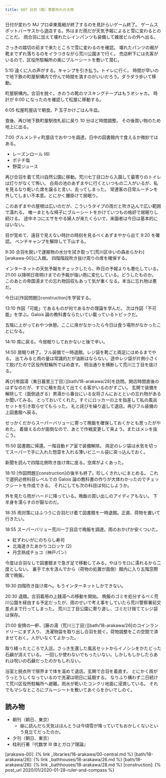 ```yaml
---
title: 607 日目（雨）季節外れの大雨
---
```


日付が変わり MJ プロ卓東風戦が終了するのを見計らいゲーム終了。
ゲームスポットバーサスから退店する。外はまだ雨だが天気予報によると雪に変わるとのことだ。
雨合羽に加えて壊れたレインパンツも装備して雑居ビルの外へ出る。

さっきの踏切の前まで来たところで雪に変わるのを確認。
壊れたパンツの裾が靴までずれ落ちるのをイラつきながら荒川公園まで行く。
売店軒下には先客がいるので、区役所駐輪所の奥にブルーシートを敷いて潜む。

5:10 遠くに人の声がする。キャンプを引き払う。トイレに行く。
時間が早いので地下鉄の町屋駅構内で佇んで時間を潰すのがいいだろう。ダラダラ歩いて移動。

町屋駅構内。合羽を脱ぐ。きのうの靴のマスキングテープはもうオシャカ。
時計が 6:00 になったのを確認して松屋に移動する。

6:05 松屋町屋店で朝食。P 玉子かけごはん牛皿。

食後、再び地下鉄町屋駅改札前に戻り 10 分ほど時間調整。
その後買い物のため地上に出る。

7:00 グルメシティ町屋店でおやつを調達。日中の図書館内で食えるか微妙ではある。

* レーズンロール (6)
* ポテチ塩
* 野菜ジュース

再び合羽を着て荒川自然公園に移動。荒川七丁目口から入園して最寄りのトイレは灯りがなくて怖い。
白鳥の池のあずまやに行くといつもの二人がいるが、私を見るなり乾いた席を譲ると言い、去ってしまった。
常連客の日常ルーチンを外してしまい不本意。とにかく腰掛けて居眠り。

このあずまやの屋根は広いのだが、こういうタイプの雨だと吹き込んで広い範囲で濡れる。
唯一まともな椅子にブルーシートをかけていつもの格好で居眠りし続ける。
途中ネコにエサをやる婦人が来たくらいで、来園者は今日は基本的にはいない。

目が覚めて、遠目で見えない時計の時刻を見るべくあずまやから出て 9:20 を確認。
ベンチキャンプを解除して下山する。

9:30 合羽を脱いで運搬物の水分を拭き取って[荒川区ゆいの森あらかわ][arakawa-00]に入館。
四階階段吹き抜け周りの席を確保する。

インターネットの天気予報をチェックしたら、昨日の予報よりも悪化している。
21:00 以降明日夜明けまでの予報が強い雨に変化している。どうしたものか。
このあとの帝国湯までの忘れ物回収もあって気が重くなる。本当に忘れ物は悪だ。

今日は[作図問題][construction]を学習する。

13:10 作図「可能」であるものが何であるかの理論を学んだ。
次は作図「不可能」を学ぶ。Galois 論の教科書ならたいてい載っているトピックだ。

五階に上がっておやつ休憩。ここに席がなかったら今日は食う場所がなかったことになる。

14:10 席に戻る。今居眠りしておかないと後で辛い。

14:50 居眠り終了。フル装備で一時退館。レジ袋を靴ごと両足にはめるまでやる。
出てみると雨の量は常識的だが油断はならない。途中レジ袋が片側小さくて脱げたので区役所駐輪所ではめ直す。
明治通りを横断して荒川三丁目を抜ける。

再び[帝国湯（東日暮里三丁目）][bath/18-arakawa/28]を訪問。開店時間直後のはずなのだが、すでに桶を抱えて出てくる客がいるのがすごい。
玄関で装備を解除して（面倒過ぎる）男湯から番台にいる女将さんにおとといの忘れ物があるか聞いてみる。
とっておいてくれた。すぐにロッカーの上を指差して私の風呂セットを引き取らせてもらった。
礼と詫びを繰り返して退店。再びフル装備の上図書館へ戻る。

せっかくだからスーパーバリューに寄って晩飯を確保しておくかとも思ったがやめた。
着替えるのが面倒なので、あとで作戦変更して来よう。またはメシを抜こう。

15:50 図書館に帰還。一階自動ドア室で装備解除。
両足のレジ袋は水気を切ってスーパーで手に入れた惣菜を入れる薄いビニール袋に突っ込んでおく。

新聞を読んで四階北側吹き抜け席に座る。空席がよくあった。

18:10 [作図問題][construction]の後半も終了。珍しくきれいにまとめる。
これで選択必修科目レベルでの Galois 論の教科書の作りが大体わかったのでチェックシートを作成できる。
それにしても次の科目は何にしようか。

外を見たら雨がハードに降っている。晩飯の買い出しのアイディアもない。
下半身を濡らすのが厭なのだ。

18:35 雨対策にはふつうに合羽だけ着て図書館を一時退館。正直、荷物を置いて行きたい。

18:55 スーパーバリュー荒川一丁目店で晩飯を調達。雨のおかげか安くついた。

* 紅ずわいがにのちらし寿司
* 北海道きたあかりコロッケ (2)
* 丹念熟成チョコ（神戸パン）

今度は合羽なしで図書館まで急ぎ足で移動してみる。やはりモロに濡れるから二度としない。
裏手で水を汲んでから（荷物の処置が面倒）館内に入り五階窓際席で晩飯。

19:30 四階吹き抜け席へ。もうインターネットしかできない。

20:30 退館。合羽着用の上銭湯への移動を開始。
晩飯のゴミを処分するべく荒川公園を経由する予定だったが、雨のせいで考え事をしていたら荒川警察署前交差点まで行ってしまった。
荒川三丁目公園に寄り道し、ゴミだけ捨ててレジ袋は保存。

21:00 安牌の一軒、[藤の湯（荒川三丁目）][bath/18-arakawa/26]のコインランドリーにまず入り、
洗濯物袋を取り出し合羽を脱ぐ。荷物調整をこの空間で済ませておく。人がいなくてよかった。

取り繕ったところで入店。さっき生還した風呂セットからイノシシをかたどった石鹸が消えている。
一回しか使わないでもったいない。しかしもしかしたらあれは呪いの石鹸だったのかもしれない。

浴室と脱衣所で限界まで体を温めて退店。玄関で合羽を着直す。
とにかく雨がうっとうしくなっているので洗濯は明日に延期する。
なりふり構わず二日続けて荒川区役所駐輪所へ避難。雨水が乾いたコンクリ地面に浸潤している。
それでもマシなところにブルーシートを敷いてあぐらをかいでしのぐ。

## 読み物

* 朝刊（朝日、東京）
  * 昼に読んだら天気はほんとうは今頃雪が降っていてもおかしくないという見立てだったのか。
* 夕刊（朝日、東京）
* 桂利行著『代数学 III 体とガロア理論』

[arakawa-00]: {% link _libraries/18-arakawa/00-central.md %}
[bath/18-arakawa/26]: {% link _bathhouses/18-arakawa/26.md %}
[bath/18-arakawa/28]: {% link _bathhouses/18-arakawa/28.md %}
[construction]: {% post_url 2020/01/2020-01-28-ruler-and-compass %}
